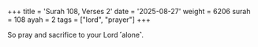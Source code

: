 +++
title = 'Surah 108, Verses 2'
date = '2025-08-27'
weight = 6206
surah = 108
ayah = 2
tags = ["lord", "prayer"]
+++

So pray and sacrifice to your Lord ˹alone˺.